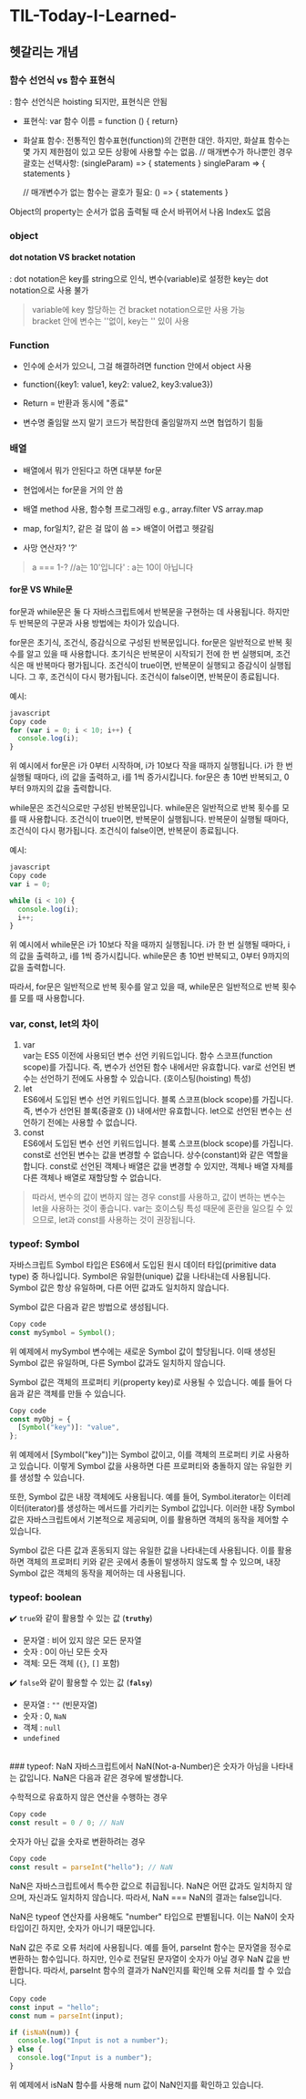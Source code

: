 # TIL-Today-I-Learned-
## 헷갈리는 개념
### 함수 선언식 vs 함수 표현식
: 함수 선언식은 hoisting 되지만, 표현식은 안됨

- 표현식: 
var 함수 이름 = function () { return}

- 화살표 함수:
 전통적인 함수표현(function)의 간편한 대안. 하지만, 화살표 함수는 몇 가지 제한점이 있고 모든 상황에 사용할 수는 없음.
     // 매개변수가 하나뿐인 경우 괄호는 선택사항:
    (singleParam) => { statements }
    singleParam => { statements }

    // 매개변수가 없는 함수는 괄호가 필요:
    () => { statements }

Object의 property는 순서가 없음
출력될 때 순서 바뀌어서 나옴
Index도 없음


### object
#### dot notation VS bracket notation
: dot notation은 key를 string으로 인식, 변수(variable)로 설정한 key는 dot notation으로 사용 불가
> variable에 key 할당하는 건 bracket notation으로만 사용 가능   
> bracket 안에 변수는 ''없이, key는 '' 있이 사용

### Function
*  인수에 순서가 있으니, 그걸 해결하려면 function 안에서 object 사용
* function({key1: value1, key2: value2, key3:value3})
* Return = 반환과 동시에 "종료"

* 변수명 줄임말 쓰지 말기 코드가 복잡한데 줄임말까지 쓰면 협업하기 힘듦

### 배열
* 배열에서 뭐가 안된다고 하면 대부분 for문
* 현업에서는 for문을 거의 안 씀
* 배열 method 사용, 함수형 프로그래밍 e.g., array.filter VS array.map
* map, for일치?, 같은 걸 많이 씀
=> 배열이 어렵고 헷갈림 

* 사망 연산자? '?'
> a === 1-? //a는 10'입니다' : a는 10이 아닙니다

#### for문 VS While문
for문과 while문은 둘 다 자바스크립트에서 반복문을 구현하는 데 사용됩니다. 하지만 두 반복문의 구문과 사용 방법에는 차이가 있습니다.

for문은 초기식, 조건식, 증감식으로 구성된 반복문입니다. for문은 일반적으로 반복 횟수를 알고 있을 때 사용합니다. 초기식은 반복문이 시작되기 전에 한 번 실행되며, 조건식은 매 반복마다 평가됩니다. 조건식이 true이면, 반복문이 실행되고 증감식이 실행됩니다. 그 후, 조건식이 다시 평가됩니다. 조건식이 false이면, 반복문이 종료됩니다.

예시:
```js
javascript
Copy code
for (var i = 0; i < 10; i++) {
  console.log(i);
}
```
위 예시에서 for문은 i가 0부터 시작하며, i가 10보다 작을 때까지 실행됩니다. i가 한 번 실행될 때마다, i의 값을 출력하고, i를 1씩 증가시킵니다. for문은 총 10번 반복되고, 0부터 9까지의 값을 출력합니다.

while문은 조건식으로만 구성된 반복문입니다. while문은 일반적으로 반복 횟수를 모를 때 사용합니다. 조건식이 true이면, 반복문이 실행됩니다. 반복문이 실행될 때마다, 조건식이 다시 평가됩니다. 조건식이 false이면, 반복문이 종료됩니다.

예시:
```js
javascript
Copy code
var i = 0;

while (i < 10) {
  console.log(i);
  i++;
}
```
위 예시에서 while문은 i가 10보다 작을 때까지 실행됩니다. i가 한 번 실행될 때마다, i의 값을 출력하고, i를 1씩 증가시킵니다. while문은 총 10번 반복되고, 0부터 9까지의 값을 출력합니다.

따라서, for문은 일반적으로 반복 횟수를 알고 있을 때, while문은 일반적으로 반복 횟수를 모를 때 사용합니다.

### var, const, let의 차이
1. var   
 var는 ES5 이전에 사용되던 변수 선언 키워드입니다.
 함수 스코프(function scope)를 가집니다. 즉, 변수가 선언된 함수 내에서만 유효합니다.
 var로 선언된 변수는 선언하기 전에도 사용할 수 있습니다. (호이스팅(hoisting) 특성)
2. let   
 ES6에서 도입된 변수 선언 키워드입니다.
 블록 스코프(block scope)를 가집니다. 즉, 변수가 선언된 블록(중괄호 {}) 내에서만 유효합니다.
 let으로 선언된 변수는 선언하기 전에는 사용할 수 없습니다.
3. const   
 ES6에서 도입된 변수 선언 키워드입니다.
 블록 스코프(block scope)를 가집니다.
 const로 선언된 변수는 값을 변경할 수 없습니다. 상수(constant)와 같은 역할을 합니다.
 const로 선언된 객체나 배열은 값을 변경할 수 있지만, 객체나 배열 자체를 다른 객체나 배열로 재할당할 수 없습니다.
> 따라서, 변수의 값이 변하지 않는 경우 const를 사용하고, 값이 변하는 변수는 let을 사용하는 것이 좋습니다. var는 호이스팅 특성 때문에 혼란을 일으킬 수 있으므로, let과 const를 사용하는 것이 권장됩니다.

### typeof: Symbol
자바스크립트 Symbol 타입은 ES6에서 도입된 원시 데이터 타입(primitive data type) 중 하나입니다. Symbol은 유일한(unique) 값을 나타내는데 사용됩니다. Symbol 값은 항상 유일하며, 다른 어떤 값과도 일치하지 않습니다.

Symbol 값은 다음과 같은 방법으로 생성됩니다.

```javascript
Copy code
const mySymbol = Symbol();
```
위 예제에서 mySymbol 변수에는 새로운 Symbol 값이 할당됩니다. 이때 생성된 Symbol 값은 유일하며, 다른 Symbol 값과도 일치하지 않습니다.

Symbol 값은 객체의 프로퍼티 키(property key)로 사용될 수 있습니다. 예를 들어 다음과 같은 객체를 만들 수 있습니다.

```javascript
Copy code
const myObj = {
  [Symbol("key")]: "value",
};
```
위 예제에서 [Symbol("key")]는 Symbol 값이고, 이를 객체의 프로퍼티 키로 사용하고 있습니다. 이렇게 Symbol 값을 사용하면 다른 프로퍼티와 충돌하지 않는 유일한 키를 생성할 수 있습니다.

또한, Symbol 값은 내장 객체에도 사용됩니다. 예를 들어, Symbol.iterator는 이터레이터(iterator)를 생성하는 메서드를 가리키는 Symbol 값입니다. 이러한 내장 Symbol 값은 자바스크립트에서 기본적으로 제공되며, 이를 활용하면 객체의 동작을 제어할 수 있습니다.

Symbol 값은 다른 값과 혼동되지 않는 유일한 값을 나타내는데 사용됩니다. 이를 활용하면 객체의 프로퍼티 키와 같은 곳에서 충돌이 발생하지 않도록 할 수 있으며, 내장 Symbol 값은 객체의 동작을 제어하는 데 사용됩니다.

### typeof: boolean

✔️ `true`와 같이 활용할 수 있는 값 (**`truthy`**)

- 문자열 : 비어 있지 않은 모든 문자열
- 숫자 : 0이 아닌 모든 숫자
- 객체:  모든 객체 (`{}`, `[]` 포함)

✔️ `false`와 같이 활용할 수 있는 값 (**`falsy`**)

- 문자열 : `""` (빈문자열)
- 숫자 : 0, `NaN`
- 객체 : `null`
- `undefined`

<br>
### typeof: NaN
자바스크립트에서 NaN(Not-a-Number)은 숫자가 아님을 나타내는 값입니다. NaN은 다음과 같은 경우에 발생합니다.

수학적으로 유효하지 않은 연산을 수행하는 경우
```javascript
Copy code
const result = 0 / 0; // NaN
```
숫자가 아닌 값을 숫자로 변환하려는 경우

```javascript
Copy code
const result = parseInt("hello"); // NaN
```
NaN은 자바스크립트에서 특수한 값으로 취급됩니다. NaN은 어떤 값과도 일치하지 않으며, 자신과도 일치하지 않습니다. 따라서, NaN === NaN의 결과는 false입니다.

NaN은 typeof 연산자를 사용해도 "number" 타입으로 판별됩니다. 이는 NaN이 숫자 타입이긴 하지만, 숫자가 아니기 때문입니다.

NaN 값은 주로 오류 처리에 사용됩니다. 예를 들어, parseInt 함수는 문자열을 정수로 변환하는 함수입니다. 하지만, 인수로 전달된 문자열이 숫자가 아닐 경우 NaN 값을 반환합니다. 따라서, parseInt 함수의 결과가 NaN인지를 확인해 오류 처리를 할 수 있습니다.

```javascript
Copy code
const input = "hello";
const num = parseInt(input);

if (isNaN(num)) {
  console.log("Input is not a number");
} else {
  console.log("Input is a number");
}
```
위 예제에서 isNaN 함수를 사용해 num 값이 NaN인지를 확인하고 있습니다.
